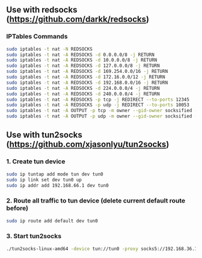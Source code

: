 ## Use with redsocks (https://github.com/darkk/redsocks)

### IPTables Commands
```bash
sudo iptables -t nat -N REDSOCKS
sudo iptables -t nat -A REDSOCKS -d 0.0.0.0/8 -j RETURN
sudo iptables -t nat -A REDSOCKS -d 10.0.0.0/8 -j RETURN
sudo iptables -t nat -A REDSOCKS -d 127.0.0.0/8 -j RETURN
sudo iptables -t nat -A REDSOCKS -d 169.254.0.0/16 -j RETURN
sudo iptables -t nat -A REDSOCKS -d 172.16.0.0/12 -j RETURN
sudo iptables -t nat -A REDSOCKS -d 192.168.0.0/16 -j RETURN
sudo iptables -t nat -A REDSOCKS -d 224.0.0.0/4 -j RETURN
sudo iptables -t nat -A REDSOCKS -d 240.0.0.0/4 -j RETURN
sudo iptables -t nat -A REDSOCKS -p tcp -j REDIRECT --to-ports 12345
sudo iptables -t nat -A REDSOCKS -p udp -j REDIRECT --to-ports 10053
sudo iptables -t nat -A OUTPUT -p tcp -m owner --gid-owner socksified -j REDSOCKS
sudo iptables -t nat -A OUTPUT -p udp -m owner --gid-owner socksified -j REDSOCKS
```

## Use with tun2socks (https://github.com/xjasonlyu/tun2socks)

### 1. Create tun device
```bash
sudo ip tuntap add mode tun dev tun0
sudo ip link set dev tun0 up
sudo ip addr add 192.168.66.1 dev tun0
```
### 2. Route all traffic to tun device (delete current default route before)
```bash
sudo ip route add default dev tun0
```
### 3. Start tun2socks
```bash
./tun2socks-linux-amd64 -device tun://tun0 -proxy socks5://192.168.36.14:4441
```